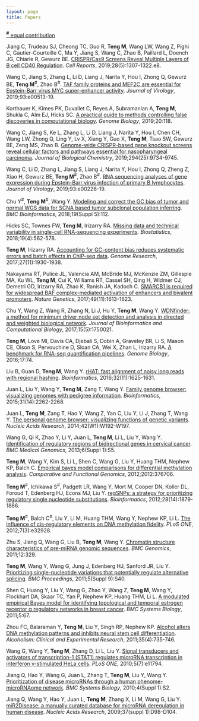 ```yaml
---
layout: page
title: Papers 
---
```

<u>**<sup>#</sup>** equal contribution</u>

Jiang C, Trudeau SJ, Cheong TC, Guo R, **Teng M**, Wang LW, Wang Z, Pighi C, 
Gautier-Courteille C, Ma Y, Jiang S, Wang C, Zhao B, Paillard L,
Doench JG, Chiarle R, Gewurz BE. [CRISPR/Cas9 Screens Reveal Multiple Layers 
of B cell CD40 Regulation](https://doi.org/10.1016/j.celrep.2019.06.079).
*Cell Reports*, 2019;28(5):1307-1322.e8.

Wang C, Jiang S, Zhang L, Li D, Liang J, Narita Y, Hou I, Zhong Q,
Gewurz BE, **Teng M**<sup>#</sup>, Zhao B<sup>#</sup>. [TAF family proteins and MEF2C are 
essential for Epstein-Barr virus MYC super-enhancer 
activity](https://doi.org/10.1128/JVI.00513-19).
*Journal of Virology*, 2019;93:e00513-19.

Korthauer K, Kimes PK, Duvallet C, Reyes A, Subramanian A, **Teng M**,
Shukla C, Alm EJ, Hicks SC. [A practical guide to methods controlling 
false discoveries in computational biology](https://doi.org/10.1186/s13059-019-1716-1).
*Genome Biology*, 2019;20:118.

Wang C, Jiang S, Ke L, Zhang L, Li D, Liang J, Narita Y, Hou I, 
Chen CH, Wang LW, Zhong Q, Ling Y, Lv X, Xiang Y, Guo X, **Teng M**, 
Tsao SW, Gewurz BE, Zeng MS, Zhao B. [Genome-wide CRISPR-based
gene knockout screens reveal cellular factors and pathways
essential for nasopharyngeal carcinoma](https://doi.org/10.1074/jbc.RA119.008793).
*Journal of Biological Chemistry*, 2019;294(25):9734-9745.

Wang C, Li D, Zhang L, Jiang S, Liang J, Narita Y, Hou I, Zhong Q, Zheng Z, 
Xiao H, Gewurz BE, **Teng M**<sup>#</sup>, Zhao B<sup>#</sup>. [RNA sequencing analyses of gene
expression during Epstein-Barr virus infection of primary B 
lymphocytes](https://doi.org/10.1128/JVI.00226-19).
*Journal of Virology*, 2019;93:e00226-19.

Chu Y<sup>#</sup>, **Teng M**<sup>#</sup>, Wang Y.
[Modeling and correct the GC bias of tumor and normal WGS data for SCNA
based tumor subclonal population inferring](https://doi.org/10.1186/s12859-018-2099-0).
*BMC Bioinformatics*, 2018;19(Suppl 5):112.

Hicks SC, Townes FW, **Teng M**, Irizarry RA. [Missing data and technical 
variability in single-cell RNA-sequencing experiments](https://doi.org/10.1093/biostatistics/kxx053). 
*Biostatistics*, 2018;19(4):562-578.

**Teng M**, Irizarry RA. [Accounting for GC-content bias reduces systematic 
errors and batch effects in ChIP-seq data](https://doi.org/10.1101/gr.220673.117).
*Genome Research*, 2017;27(11):1930-1938.

Nakayama RT, Pulice JL, Valencia AM, McBride MJ, McKenzie ZM, Gillespie MA, 
Ku WL, **Teng M**, Cui K, Williams RT, Cassel SH, Qing H, Widmer CJ, Demetri GD,
Irizarry RA, Zhao K, Ranish JA, Kadoch C. [SMARCB1 is required for widespread 
BAF complex-mediated activation of enhancers and bivalent promoters](https://doi.org/10.1038/ng.3958).
*Nature Genetics*, 2017;49(11):1613-1623.

Chu Y, Wang Z, Wang R, Zhang N, Li J, Hu Y, **Teng M**, Wang Y. 
[WDNfinder: a method for minimum driver node set detection and analysis in 
directed and weighted biological network](https://doi.org/10.1142/S0219720017500214).
*Journal of Bioinformatics and Computational Biology*, 2017;15(5):1750021.

**Teng M**, Love MI, Davis CA, Djebali S, Dobin A, Graveley BR, Li S, Mason CE,
Olson S, Pervouchine D, Sloan CA, Wei X, Zhan L, Irizarry RA.
[A benchmark for RNA-seq quantification pipelines](https://doi.org/10.1186/s13059-016-0940-1).
*Genome Biology*, 2016;17:74.

Liu B, Guan D, **Teng M**, Wang Y. [rHAT: fast alignment of noisy long reads 
with regional hashing](https://doi.org/10.1093/bioinformatics/btv662).
*Bioinformatics*, 2016;32(11):1625-1631.

Juan L, Liu Y, Wang Y, **Teng M**, Zang T, Wang Y. [Family genome browser: 
visualizing genomes with  pedigree information](https://doi.org/10.1093/bioinformatics/btv151).
*Bioinformatics*, 2015;31(14):2262-2268.

Juan L, **Teng M**, Zang T, Hao Y, Wang Z, Yan C, Liu Y, Li J, Zhang T, Wang Y. 
[The personal genome browser: visualizing functions of genetic variants](https://doi.org/10.1093/nar/gku361).
*Nucleic Acids Research*, 2014;42(W1):W192-W197.

Wang G, Qi K, Zhao Y, Li Y, Juan L, **Teng M**, Li L, Liu Y, Wang Y. 
[Identification of regulatory regions of bidirectional
genes in cervical cancer](https://doi.org/10.1186/1755-8794-6-S1-S5).
*BMC Medical Genomics*, 2013;6(Suppl 1):S5.

**Teng M**, Wang Y, Kim S, Li L, Shen C, Wang G, Liu Y, Huang THM, Nephew KP,
Balch C. [Empirical bayes model comparisons for differential methylation 
analysis](https://doi.org/10.1155/2012/376706).
*Comparative and Functional Genomics*, 2012;2012:376706.

**Teng M**<sup>#</sup>, Ichikawa S<sup>#</sup>, Padgett LR, Wang Y, Mort M, 
Cooper DN, Koller DL, Foroud T, Edenberg HJ, Econs MJ, Liu Y. 
[regSNPs: a strategy for prioritizing regulatory single nucleotide 
substitutions](https://doi.org/10.1093/bioinformatics/bts275).
*Bioinformatics*, 2012;28(14):1879-1886.

**Teng M**<sup>#</sup>, Balch C<sup>#</sup>, Liu Y, Li M, Huang THM, Wang Y,
Nephew KP, Li L. [The influence of cis-regulatory elements on DNA methylation
fidelity](https://doi.org/10.1371/journal.pone.0032928).
*PLoS ONE*, 2012;7(3):e32928.

Zhu S, Jiang Q, Wang G, Liu B, **Teng M**, Wang Y. [Chromatin structure 
characteristics of pre-miRNA genomic sequences](https://doi.org/10.1186/1471-2164-12-329). 
*BMC Genomics*, 2011;12:329.

**Teng M**, Wang Y, Wang G, Jung J, Edenberg HJ, Sanford JR, Liu Y. 
[Prioritizing single-nucleotide variations that potentially regulate alternative
splicing](https://doi.org/10.1186/1753-6561-5-S9-S40).
*BMC Proceedings*, 2011;5(Suppl 9):S40.

Shen C, Huang Y, Liu Y, Wang G, Zhao Y, Wang Z, **Teng M**, Wang Y, Flockhart DA,
Skaar TC, Yan P, Nephew KP, Huang THM, Li L. [A modulated empirical Bayes model for
identifying topological and temporal estrogen receptor α regulatory networks in
breast cancer](https://doi.org/10.1186/1752-0509-5-67).
*BMC Systems Biology*, 2011;5:67.

Zhou FC, Balaraman Y, **Teng M**, Liu Y, Singh RP, Nephew KP. 
[Alcohol alters DNA methylation patterns and inhibits neural stem cell 
differentiation](https://doi.org/10.1111/j.1530-0277.2010.01391.x).
*Alcoholism: Clinical and Experimental Research*, 2011;35(4):735-746.

Wang G, Wang Y, **Teng M**, Zhang D, Li L, Liu Y. [Signal transducers and
activators of transcription-1 (STAT1) regulates microRNA transcription in 
interferon γ-stimulated HeLa cells](https://doi.org/10.1371/journal.pone.0011794).
*PLoS ONE*, 2010;5(7):e11794. 

Jiang Q, Hao Y, Wang G, Juan L, Zhang T, **Teng M**, Liu Y, Wang Y.
[Prioritization of disease microRNAs through a human phenome-microRNAome 
network](https://doi.org/10.1186/1752-0509-4-S1-S2).
*BMC Systems Biology*, 2010;4(Suppl 1):S2.

Jiang Q, Wang Y, Hao Y, Juan L, **Teng M**, Zhang X, Li M, Wang G, Liu Y. 
[miR2Disease: a manually curated database for microRNA deregulation in human
disease](https://doi.org/10.1093/nar/gkn714). *Nucleic Acids Research*, 
2009;37(suppl 1):D98-D104.
